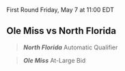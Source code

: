 First Round
Friday, May 7 at 11:00 EDT
## Ole Miss vs North Florida

> ***North Florida***
> Automatic Qualifier

> ***Ole Miss***
> At-Large Bid